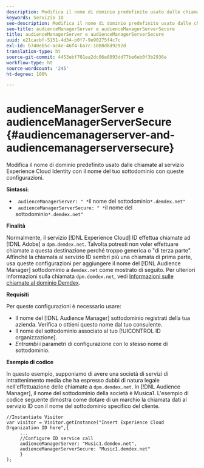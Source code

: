 ```yaml
---
description: Modifica il nome di dominio predefinito usato dalle chiamate al servizio Experience Cloud Identity con il nome del tuo sottodominio con queste configurazioni.
keywords: Servizio ID
seo-description: Modifica il nome di dominio predefinito usato dalle chiamate al servizio Experience Cloud Identity con il nome del tuo sottodominio con queste configurazioni.
seo-title: audienceManagerServer e audienceManagerServerSecure
title: audienceManagerServer e audienceManagerServerSecure
uuid: e21cacbf-5151-4d34-b0f7-9e90275f4c7c
exl-id: b740eb5c-ac4e-46f4-ba7c-1080d8d9292d
translation-type: ht
source-git-commit: 4453ebf701ea2dc06e6093dd77be6eb0f3b2936e
workflow-type: ht
source-wordcount: '245'
ht-degree: 100%

---
```


# audienceManagerServer e audienceManagerServerSecure {#audiencemanagerserver-and-audiencemanagerserversecure}

Modifica il nome di dominio predefinito usato dalle chiamate al servizio Experience Cloud Identity con il nome del tuo sottodominio con queste configurazioni.

**Sintassi:**

* ` audienceManagerServer: " *`il nome del sottodominio`*.demdex.net"`
* ` audienceManagerServerSecure: " *`il nome del sottodominio`*.demdex.net"`

**Finalità**

Normalmente, il servizio [!DNL Experience Cloud] ID effettua chiamate ad [!DNL Adobe] a `dpm.demdex.net`. Talvolta potresti non voler effettuare chiamate a questa destinazione perché troppo generica o &quot;di terza parte&quot;. Affinché la chiamata al servizio ID sembri più una chiamata di prima parte, usa queste configurazioni per aggiungere il nome del [!DNL Audience Manager] sottodominio a `demdex.net` come mostrato di seguito. Per ulteriori informazioni sulla chiamata `dpm.demdex.net`, vedi [Informazioni sulle chiamate al dominio Demdex](https://docs.adobe.com/content/help/it-IT/audience-manager/user-guide/reference/demdex-calls.html).

**Requisiti**

Per queste configurazioni è necessario usare:

* Il nome del [!DNL Audience Manager] sottodominio registrati della tua azienda. Verifica o ottieni questo nome dal tuo consulente.
* Il nome del sottodominio associato al tuo [!UICONTROL ID organizzazione].
* *Entrambi* i parametri di configurazione con lo stesso nome di sottodominio.

**Esempio di codice**

In questo esempio, supponiamo di avere una società di servizi di intrattenimento media che ha espresso dubbi di natura legale nell&#39;effettuazione delle chiamate a `dpm.demdex.net`. In [!DNL Audience Manager], il nome del sottodominio della società è Musica1. L&#39;esempio di codice seguente dimostra come dotare di un marchio la chiamata dati al servizio ID con il nome del sottodominio specifico del cliente.

```
//Instantiate Visitor 
var visitor = Visitor.getInstance("Insert Experience Cloud Organization ID here",{ 
     ... 
     //Configure ID service call 
     audienceManagerServer: "Music1.demdex.net", 
     audienceManagerServerSecure: "Music1.demdex.net" 
     } 
);
```
